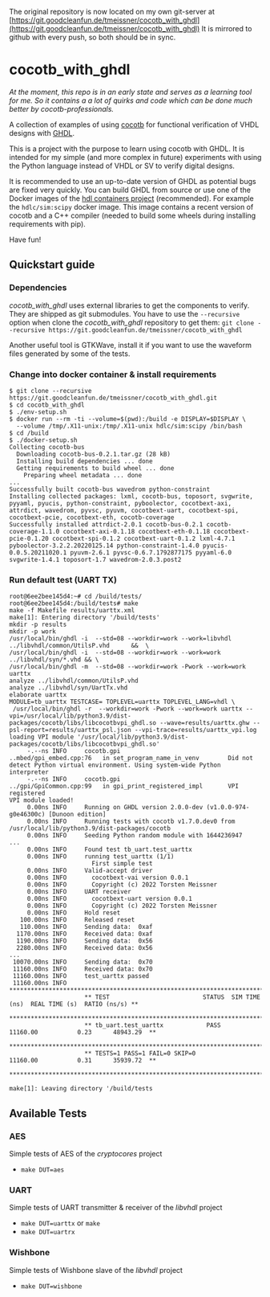 The original repository is now located on my own git-server at [https://git.goodcleanfun.de/tmeissner/cocotb_with_ghdl](https://git.goodcleanfun.de/tmeissner/cocotb_with_ghdl)
It is mirrored to github with every push, so both should be in sync.

# cocotb_with_ghdl

*At the moment, this repo is in an early state and serves as a learning tool for me. So it contains a a lot of quirks and code which can be done much better by cocotb-professionals.*

A collection of examples of using [cocotb](https://www.cocotb.org/) for functional verification of VHDL designs with [GHDL](https://github.com/ghdl/ghdl).

This is a project with the purpose to learn using cocotb with GHDL. It is  intended for my simple (and more complex in future) experiments with using the Python language instead of VHDL or SV to verify digital designs.

It is recommended to use an up-to-date version of GHDL as potential bugs are fixed very quickly. You can build GHDL from source or use one of the Docker images of the [hdl containers project](https://hdl.github.io/containers/) (recommended). For example the `hdlc/sim:scipy` docker image. This image contains a recent version of cocotb and a C++ compiler (needed to build some wheels during installing requirements with pip).

Have fun!

## Quickstart guide

### Dependencies
*cocotb_with_ghdl* uses external libraries to get the components to verify. They are shipped as git submodules. You have to use the `--recursive` option when clone
the *cocotb_with_ghdl* repository to get them: `git clone --recursive https://git.goodcleanfun.de/tmeissner/cocotb_with_ghdl`

Another useful tool is GTKWave, install it if you want to use the waveform files generated by some of the tests.


### Change into docker container & install requirements
```
$ git clone --recursive https://git.goodcleanfun.de/tmeissner/cocotb_with_ghdl.git
$ cd cocotb_with_ghdl
$ ./env-setup.sh
$ docker run --rm -ti --volume=$(pwd):/build -e DISPLAY=$DISPLAY \
  --volume /tmp/.X11-unix:/tmp/.X11-unix hdlc/sim:scipy /bin/bash
$ cd /build
$ ./docker-setup.sh
Collecting cocotb-bus
  Downloading cocotb-bus-0.2.1.tar.gz (28 kB)
  Installing build dependencies ... done
  Getting requirements to build wheel ... done
    Preparing wheel metadata ... done
...
Successfully built cocotb-bus wavedrom python-constraint
Installing collected packages: lxml, cocotb-bus, toposort, svgwrite, pyyaml, pyucis, python-constraint, pyboolector, cocotbext-axi, attrdict, wavedrom, pyvsc, pyuvm, cocotbext-uart, cocotbext-spi, cocotbext-pcie, cocotbext-eth, cocotb-coverage
Successfully installed attrdict-2.0.1 cocotb-bus-0.2.1 cocotb-coverage-1.1.0 cocotbext-axi-0.1.18 cocotbext-eth-0.1.18 cocotbext-pcie-0.1.20 cocotbext-spi-0.1.2 cocotbext-uart-0.1.2 lxml-4.7.1 pyboolector-3.2.2.20220125.14 python-constraint-1.4.0 pyucis-0.0.5.20211020.1 pyuvm-2.6.1 pyvsc-0.6.7.1792877175 pyyaml-6.0 svgwrite-1.4.1 toposort-1.7 wavedrom-2.0.3.post2

```

### Run default test (UART TX)
```
root@6ee2bee145d4:~# cd /build/tests/
root@6ee2bee145d4:/build/tests# make
make -f Makefile results/uarttx.xml
make[1]: Entering directory '/build/tests'
mkdir -p results
mkdir -p work
/usr/local/bin/ghdl -i  --std=08 --workdir=work --work=libvhdl ../libvhdl/common/UtilsP.vhd      &&  \
/usr/local/bin/ghdl -i  --std=08 --workdir=work --work=work ../libvhdl/syn/*.vhd && \
/usr/local/bin/ghdl -m  --std=08 --workdir=work -Pwork --work=work uarttx
analyze ../libvhdl/common/UtilsP.vhd
analyze ../libvhdl/syn/UartTx.vhd
elaborate uarttx
MODULE=tb_uarttx TESTCASE= TOPLEVEL=uarttx TOPLEVEL_LANG=vhdl \
 /usr/local/bin/ghdl -r  --workdir=work -Pwork --work=work uarttx --vpi=/usr/local/lib/python3.9/dist-packages/cocotb/libs/libcocotbvpi_ghdl.so --wave=results/uarttx.ghw --psl-report=results/uarttx_psl.json --vpi-trace=results/uarttx_vpi.log
loading VPI module '/usr/local/lib/python3.9/dist-packages/cocotb/libs/libcocotbvpi_ghdl.so'
     -.--ns INFO     cocotb.gpi                         ..mbed/gpi_embed.cpp:76   in set_program_name_in_venv        Did not detect Python virtual environment. Using system-wide Python interpreter
     -.--ns INFO     cocotb.gpi                         ../gpi/GpiCommon.cpp:99   in gpi_print_registered_impl       VPI registered
VPI module loaded!
     0.00ns INFO     Running on GHDL version 2.0.0-dev (v1.0.0-974-g0e46300c) [Dunoon edition]
     0.00ns INFO     Running tests with cocotb v1.7.0.dev0 from /usr/local/lib/python3.9/dist-packages/cocotb
     0.00ns INFO     Seeding Python random module with 1644236947
...
     0.00ns INFO     Found test tb_uart.test_uarttx
     0.00ns INFO     running test_uarttx (1/1)
                       First simple test
     0.00ns INFO     Valid-accept driver
     0.00ns INFO       cocotbext-vai version 0.0.1
     0.00ns INFO       Copyright (c) 2022 Torsten Meissner
     0.00ns INFO     UART receiver
     0.00ns INFO       cocotbext-uart version 0.0.1
     0.00ns INFO       Copyright (c) 2022 Torsten Meissner
     0.00ns INFO     Hold reset
   100.00ns INFO     Released reset
   110.00ns INFO     Sending data:  0xaf
  1170.00ns INFO     Received data: 0xaf
  1190.00ns INFO     Sending data:  0x56
  2280.00ns INFO     Received data: 0x56
...
 10070.00ns INFO     Sending data:  0x70
 11160.00ns INFO     Received data: 0x70
 11160.00ns INFO     test_uarttx passed
 11160.00ns INFO     **************************************************************************************
                     ** TEST                          STATUS  SIM TIME (ns)  REAL TIME (s)  RATIO (ns/s) **
                     **************************************************************************************
                     ** tb_uart.test_uarttx            PASS       11160.00           0.23      48943.29  **
                     **************************************************************************************
                     ** TESTS=1 PASS=1 FAIL=0 SKIP=0              11160.00           0.31      35939.72  **
                     **************************************************************************************

make[1]: Leaving directory '/build/tests
```

## Available Tests


### AES

Simple tests of AES of the *cryptocores* project

* `make DUT=aes`

### UART

Simple tests of UART transmitter & receiver of the *libvhdl* project

* `make DUT=uarttx` or `make`
* `make DUT=uartrx`

### Wishbone

Simple tests of Wishbone slave of the *libvhdl* project

* `make DUT=wishbone`
